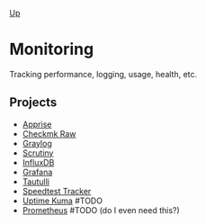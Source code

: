 [Up](../README.md)

# Monitoring

Tracking performance, logging, usage, health, etc.

## Projects

- [Apprise](./apprise/README.md)
- [Checkmk Raw](./check-mk-raw/README.md)
- [Graylog](./graylog/README.md)
- [Scrutiny](./scrutiny/README.md)
- [InfluxDB](./influxdb/README.md)
- [Grafana](./grafana/README.md)
- [Tautulli](./tautulli/README.md)
- [Speedtest Tracker](./speedtest-tracker/README.md)
- [Uptime Kuma](./uptime-kuma/README.md) #TODO
- [Prometheus](./prometheus/README.md) #TODO (do I even need this?)
